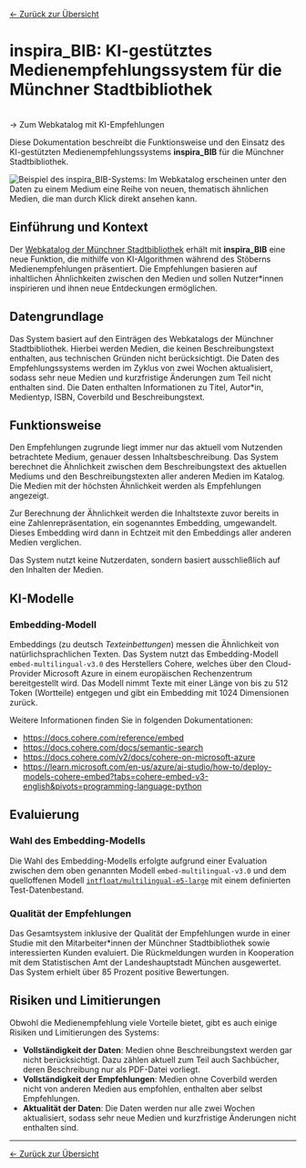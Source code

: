 [<- Zurück zur Übersicht](/ki-systeme/index.md)

# inspira_BIB: KI-gestütztes Medienempfehlungssystem für die Münchner Stadtbibliothek

<br/>
<v-btn href="https://ssl.muenchen.de/" target="_blank" variant="tonal" block size="large" rounded="xl">
    -> Zum Webkatalog mit KI-Empfehlungen
</v-btn>

Diese Dokumentation beschreibt die Funktionsweise und den Einsatz des KI-gestützten Medienempfehlungssystems **inspira_BIB** für die Münchner Stadtbibliothek.

![Beispiel des inspira_BIB-Systems: Im Webkatalog erscheinen unter den Daten zu einem Medium eine Reihe von neuen, thematisch ähnlichen Medien, die man durch Klick direkt ansehen kann.](/img/inspira_bib_demo.png)

## Einführung und Kontext

Der [Webkatalog der Münchner Stadtbibliothek](https://ssl.muenchen.de/) erhält mit **inspira_BIB** eine neue Funktion, die mithilfe von KI-Algorithmen während des Stöberns Medienempfehlungen präsentiert.
Die Empfehlungen basieren auf inhaltlichen Ähnlichkeiten zwischen den Medien und sollen Nutzer\*innen inspirieren und ihnen neue Entdeckungen ermöglichen.

## Datengrundlage

Das System basiert auf den Einträgen des Webkatalogs der Münchner Stadtbibliothek.
Hierbei werden Medien, die keinen Beschreibungstext enthalten, aus technischen Gründen nicht berücksichtigt.
Die Daten des Empfehlungssystems werden im Zyklus von zwei Wochen aktualisiert, sodass sehr neue Medien und kurzfristige Änderungen zum Teil nicht enthalten sind.
Die Daten enthalten Informationen zu Titel, Autor\*in, Medientyp, ISBN, Coverbild und Beschreibungstext.

## Funktionsweise

Den Empfehlungen zugrunde liegt immer nur das aktuell vom Nutzenden betrachtete Medium, genauer dessen Inhaltsbeschreibung.
Das System berechnet die Ähnlichkeit zwischen dem Beschreibungstext des aktuellen Mediums und den Beschreibungstexten aller anderen Medien im Katalog.
Die Medien mit der höchsten Ähnlichkeit werden als Empfehlungen angezeigt.

Zur Berechnung der Ähnlichkeit werden die Inhaltstexte zuvor bereits in eine Zahlenrepräsentation, ein sogenanntes Embedding, umgewandelt.
Dieses Embedding wird dann in Echtzeit mit den Embeddings aller anderen Medien verglichen.

Das System nutzt keine Nutzerdaten, sondern basiert ausschließlich auf den Inhalten der Medien.

## KI-Modelle

### Embedding-Modell

Embeddings (zu deutsch _Texteinbettungen_) messen die Ähnlichkeit von natürlichsprachlichen Texten.
Das System nutzt das Embedding-Modell `embed-multilingual-v3.0` des Herstellers Cohere, welches über den Cloud-Provider Microsoft Azure in einem europäischen Rechenzentrum bereitgestellt wird.
Das Modell nimmt Texte mit einer Länge von bis zu 512 Token (Wortteile) entgegen und gibt ein Embedding mit 1024 Dimensionen zurück.

Weitere Informationen finden Sie in folgenden Dokumentationen:

- <https://docs.cohere.com/reference/embed>
- <https://docs.cohere.com/docs/semantic-search>
- <https://docs.cohere.com/v2/docs/cohere-on-microsoft-azure>
- <https://learn.microsoft.com/en-us/azure/ai-studio/how-to/deploy-models-cohere-embed?tabs=cohere-embed-v3-english&pivots=programming-language-python>

## Evaluierung

### Wahl des Embedding-Modells

Die Wahl des Embedding-Modells erfolgte aufgrund einer Evaluation zwischen dem oben genannten Modell `embed-multilingual-v3.0` und dem quelloffenen Modell [`intfloat/multilingual-e5-large`](https://huggingface.co/intfloat/multilingual-e5-large) mit einem definierten Test-Datenbestand.

### Qualität der Empfehlungen

Das Gesamtsystem inklusive der Qualität der Empfehlungen wurde in einer Studie mit den Mitarbeiter\*innen der Münchner Stadtbibliothek sowie interessierten Kunden evaluiert.
Die Rückmeldungen wurden in Kooperation mit dem Statistischen Amt der Landeshauptstadt München ausgewertet.
Das System erhielt über 85 Prozent positive Bewertungen.

## Risiken und Limitierungen

Obwohl die Medienempfehlung viele Vorteile bietet, gibt es auch einige Risiken und Limitierungen des Systems:

- **Vollständigkeit der Daten**: Medien ohne Beschreibungstext werden gar nicht berücksichtigt. Dazu zählen aktuell zum Teil auch Sachbücher, deren Beschreibung nur als PDF-Datei vorliegt.
- **Vollständigkeit der Empfehlungen**: Medien ohne Coverbild werden nicht von anderen Medien aus empfohlen, enthalten aber selbst Empfehlungen.
- **Aktualität der Daten**: Die Daten werden nur alle zwei Wochen aktualisiert, sodass sehr neue Medien und kurzfristige Änderungen nicht enthalten sind.

---

[<- Zurück zur Übersicht](/ki-systeme/index.md)

